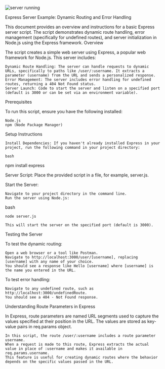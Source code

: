 
![server running](https://github.com/gitbiruk2010/Handling-Route-Parameters-in-Express-3/assets/103274295/26f69fb1-430f-4024-ac83-5987a42ce543)

Express Server Example: Dynamic Routing and Error Handling

This document provides an overview and instructions for a basic Express server script. The script demonstrates dynamic route handling, error management (specifically for undefined routes), and server initialization in Node.js using the Express framework.
Overview

The script creates a simple web server using Express, a popular web framework for Node.js. This server includes:

    Dynamic Route Handling: The server can handle requests to dynamic URLs, specifically to paths like /user/:username. It extracts a parameter (username) from the URL and sends a personalized response.
    Error Management: The server includes error handling for undefined routes, returning a 404 Not Found status.
    Server Launch: Code to start the server and listen on a specified port (default is 3000 or can be set via an environment variable).

Prerequisites

To run this script, ensure you have the following installed:

    Node.js
    npm (Node Package Manager)

Setup Instructions

    Install Dependencies: If you haven't already installed Express in your project, run the following command in your project directory:

    bash

npm install express

Server Script: Place the provided script in a file, for example, server.js.

Start the Server:

    Navigate to your project directory in the command line.
    Run the server using Node.js:

bash

    node server.js

    This will start the server on the specified port (default is 3000).

Testing the Server

To test the dynamic routing:

    Open a web browser or a tool like Postman.
    Navigate to http://localhost:3000/user/[username], replacing [username] with any name of your choice.
    You should see a response like Hello [username] where [username] is the name you entered in the URL.

To test error handling:

    Navigate to any undefined route, such as http://localhost:3000/undefinedRoute.
    You should see a 404 - Not Found response.

Understanding Route Parameters in Express

In Express, route parameters are named URL segments used to capture the values specified at their position in the URL. The values are stored as key-value pairs in req.params object.

    In this script, the route /user/:username includes a route parameter username.
    When a request is made to this route, Express extracts the actual value in place of :username and makes it available in req.params.username.
    This feature is useful for creating dynamic routes where the behavior depends on the specific values passed in the URL.
